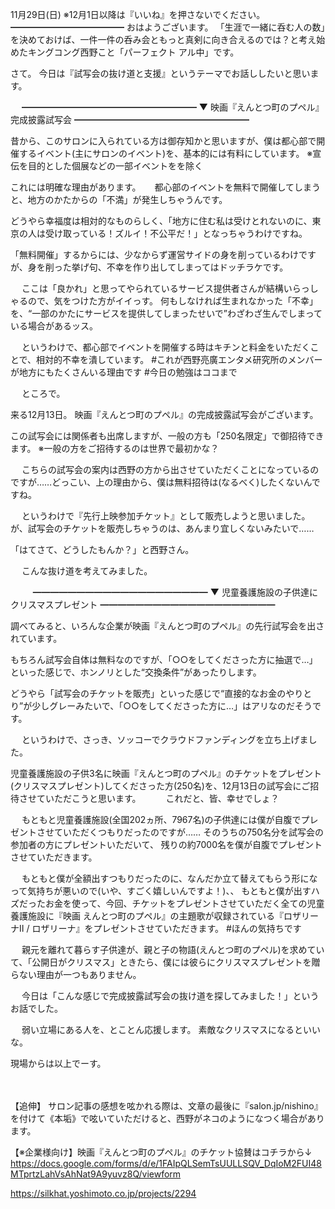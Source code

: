 11月29日(日) ※12月1日以降は『いいね』を押さないでください。
━━━━━━━━━━━━━
おはようございます。
「生涯で一緒に呑む人の数」を決めておけば、一件一件の呑み会ともっと真剣に向き合えるのでは？と考え始めたキングコング西野こと「パーフェクト アル中」です。

さて。
今日は『試写会の抜け道と支援』というテーマでお話ししたいと思います。

　
━━━━━━━━━━━━━━━━━━━━
▼ 映画『えんとつ町のプペル』完成披露試写会
━━━━━━━━━━━━━━━━━━━━

昔から、このサロンに入られている方は御存知かと思いますが、僕は都心部で開催するイベント(主にサロンのイベント)を、基本的には有料にしています。
※宣伝を目的とした個展などの一部イベントをを除く

これには明確な理由があります。
　
都心部のイベントを無料で開催してしまうと、地方のかたからの「不満」が発生しちゃうんです。

どうやら幸福度は相対的なものらしく、「地方に住む私は受けとれないのに、東京の人は受け取っている！ズルイ！不公平だ！」となっちゃうわけですね。

「無料開催」するからには、少なからず運営サイドの身を削っているわけですが、身を削った挙げ句、不幸を作り出してしまってはドッチラケです。

　
ここは「良かれ」と思ってやられているサービス提供者さんが結構いらっしゃるので、気をつけた方がイイっす。
何もしなければ生まれなかった「不幸」を、“一部のかたにサービスを提供してしまったせいで”わざわざ生んでしまっている場合があるッス。

　
というわけで、都心部でイベントを開催する時はキチンと料金をいただくことで、相対的不幸を潰しています。
#これが西野亮廣エンタメ研究所のメンバーが地方にもたくさんいる理由です
#今日の勉強はココまで

　
ところで。

来る12月13日。
映画『えんとつ町のプペル』の完成披露試写会がございます。

この試写会には関係者も出席しますが、一般の方も「250名限定」で御招待できます。
※一般の方をご招待するのは世界で最初かな？

　
こちらの試写会の案内は西野の方から出させていただくことになっているのですが……どっこい、上の理由から、僕は無料招待は(なるべく)したくないんですね。

　
というわけで『先行上映参加チケット』として販売しようと思いました。が、試写会のチケットを販売しちゃうのは、あんまり宜しくないみたいで……

「はてさて、どうしたもんか？」と西野さん。

　
こんな抜け道を考えてみました。

　
　
━━━━━━━━━━━━━━━━━━━━
▼ 児童養護施設の子供達にクリスマスプレゼント
━━━━━━━━━━━━━━━━━━━━

調べてみると、いろんな企業が映画『えんとつ町のプペル』の先行試写会を出されています。

もちろん試写会自体は無料なのですが、「○○をしてくださった方に抽選で…」といった感じで、ホンノリとした“交換条件”があったりします。

どうやら「試写会のチケットを販売」といった感じで“直接的なお金のやりとり”が少しグレーみたいで、「○○をしてくださった方に…」はアリなのだそうです。

　
というわけで、さっき、ソッコーでクラウドファンディングを立ち上げました。

児童養護施設の子供3名に映画『えんとつ町のプペル』のチケットをプレゼント(クリスマスプレゼント)してくださった方(250名)を、12月13日の試写会にご招待させていただこうと思います。
　
　
これだと、皆、幸せでしょ？

　
もともと児童養護施設(全国202ヵ所、7967名)の子供達には僕が自腹でプレゼントさせていただくつもりだったのですが……
そのうちの750名分を試写会の参加者の方にプレゼントいただいて、
残りの約7000名を僕が自腹でプレゼントさせていただきます。

　
もともと僕が全額出すつもりだったのに、なんだか立て替えてもらう形になって気持ちが悪いので(いや、すごく嬉しいんですよ！)、、
もともと僕が出すハズだったお金を使って、今回、チケットをプレゼントさせていただく全ての児童養護施設に『映画 えんとつ町のプペル』の主題歌が収録されている『ロザリーナⅡ / ロザリーナ』をプレゼントさせていただきます。
#ほんの気持ちです

　
親元を離れて暮らす子供達が、親と子の物語(えんとつ町のプペル)を求めていて、「公開日がクリスマス」ときたら、僕には彼らにクリスマスプレゼントを贈らない理由が一つもありません。

　
今日は「こんな感じで完成披露試写会の抜け道を探してみました！」というお話でした。

　
弱い立場にある人を、とことん応援します。
素敵なクリスマスになるといいな。

現場からは以上でーす。

　

【追伸】
サロン記事の感想を呟かれる際は、文章の最後に『salon.jp/nishino』を付けて《本垢》で呟いていただけると、西野がネコのようになつく場合があります。

【※企業様向け】映画『えんとつ町のプペル』のチケット協賛はコチラから↓
https://docs.google.com/forms/d/e/1FAIpQLSemTsUULLSQV_DqIoM2FUI48MTprtzLahVsAhNat9A9yuvz8Q/viewform

https://silkhat.yoshimoto.co.jp/projects/2294
